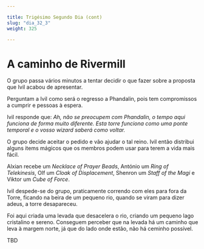 ```yaml
---

title: Trigésimo Segundo Dia (cont)
slug: "dia_32_3"
weight: 325

---
```


# A caminho de Rivermill

O grupo passa vários minutos a tentar decidir o que fazer sobre a proposta que Ivil acabou de apresentar.

Perguntam a Ivil como será o regresso a Phandalin, pois tem compromissos a cumprir e pessoas à espera.

Ivil responde que:
*Ah, não se preocupem com Phandalin, o tempo aqui funciona de forma muito diferente. Esta torre funciona como uma ponte temporal e o vosso wizard saberá como voltar.*

O grupo decide aceitar o pedido e vão ajudar o tal reino. Ivil então distribui alguns items mágicos que os membros podem usar para terem a vida mais fácil.

Alxian recebe um *Necklace of Prayer Beads*, António um *Ring of Telekinesis*, Olf um *Cloak of Displacement*, Shenron um *Staff of the Magi* e Viktor um *Cube of Force*.

Ivil despede-se do grupo, praticamente correndo com eles para fora da Torre, ficando na beira de um pequeno rio, quando se viram para dizer adeus, a torre desapareceu.

Foi aqui criada uma levada que desacelera o rio, criando um pequeno lago cristalino e sereno. Conseguem perceber que na levada há um caminho que leva à margem norte, já que do lado onde estão, não há ceminho possível.



TBD

